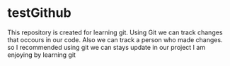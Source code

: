 # testGithub
This repository is created for learning git.
Using Git we can track changes that occours in our code.
Also we can track a person who made changes.
so I recommended using git we can stays update in our project
I am enjoying by learning git

